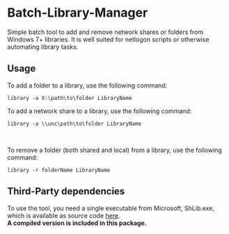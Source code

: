 # Batch-Library-Manager
Simple batch tool to add and remove network shares or folders from Windows 7+ libraries. It is well suited for netlogon scripts or otherwise automating library tasks.

## Usage
To add a folder to a library, use the following command:

    library -a X:\path\to\folder LibraryName

To add a network share to a library, use the following command:

    library -a \\unc\path\to\folder LibraryName

<br />

To remove  a folder (both shared and local) from a library, use the following command:

    library -r folderName LibraryName



## Third-Party dependencies
To use the tool, you need a single executable from Microsoft, ShLib.exe, which is available as source code [here](http://msdn.microsoft.com/en-us/library/dd940379%28VS.85%29.aspx).  
**A compiled version is included in this package.**
